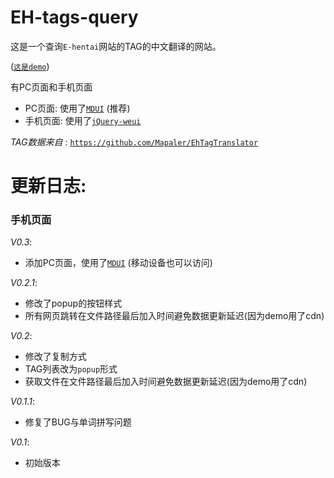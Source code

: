 # EH-tags-query

这是一个查询`E-hentai`网站的TAG的中文翻译的网站。

([`这是demo`](https://zhihaofans.coding.me/eh-tags-query))

有PC页面和手机页面

- PC页面: 使用了[`MDUI`](http://www.mdui.org) (推荐)
- 手机页面: 使用了[`jQuery-weui`](https://github.com/lihongxun945/jquery-weui)

*TAG数据来自* : [`https://github.com/Mapaler/EhTagTranslator`](https://github.com/Mapaler/EhTagTranslator)


# 更新日志:

### 手机页面

*V0.3*:

- 添加PC页面，使用了[`MDUI`](http://www.mdui.org) (移动设备也可以访问)

*V0.2.1*:

- 修改了popup的按钮样式
- 所有网页跳转在文件路径最后加入时间避免数据更新延迟(因为demo用了cdn)

*V0.2*:

- 修改了复制方式
- TAG列表改为`popup`形式
- 获取文件在文件路径最后加入时间避免数据更新延迟(因为demo用了cdn)

*V0.1.1*:

- 修复了BUG与单词拼写问题

*V0.1*:

- 初始版本
